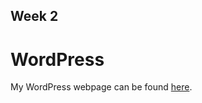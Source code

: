 ## Week 2 
# WordPress 
My WordPress webpage can be found <a href= "http://sites.bxmc.poly.edu/~kevinfoo/WebDev/">here</a>.